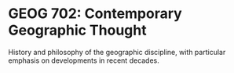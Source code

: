 # GEOG 702: Contemporary Geographic Thought

History and philosophy of the geographic discipline, with particular emphasis on developments in recent decades.